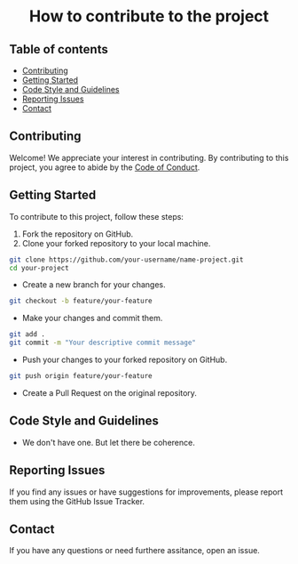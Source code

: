 <h1 align="center">How to contribute to the project</h1>

<h2 align="left">Table of contents</h2>

- [Contributing](#contributing)
- [Getting Started](#getting-started)
- [Code Style and Guidelines](#code-style-and-guidelines)
- [Reporting Issues](#reporting-issues)
- [Contact](#contact)


## Contributing
Welcome! We appreciate your interest in contributing. By contributing to this project, you agree to abide by the [Code of Conduct](CODE_OF_CONDUCT.md).

## Getting Started
To contribute to this project, follow these steps:

1. Fork the repository on GitHub.
2. Clone your forked repository to your local machine.

```bash
git clone https://github.com/your-username/name-project.git
cd your-project
```
- Create a new branch for your changes.

```bash
git checkout -b feature/your-feature
```
- Make your changes and commit them.

```bash
git add .
git commit -m "Your descriptive commit message"
```
- Push your changes to your forked repository on GitHub.

```bash
git push origin feature/your-feature
```
- Create a Pull Request on the original repository.

## Code Style and Guidelines
- We don't have one. But let there be coherence.

## Reporting Issues
If you find any issues or have suggestions for improvements, please report them using the GitHub Issue Tracker.

## Contact
If you have any questions or need furthere assitance, open an issue.